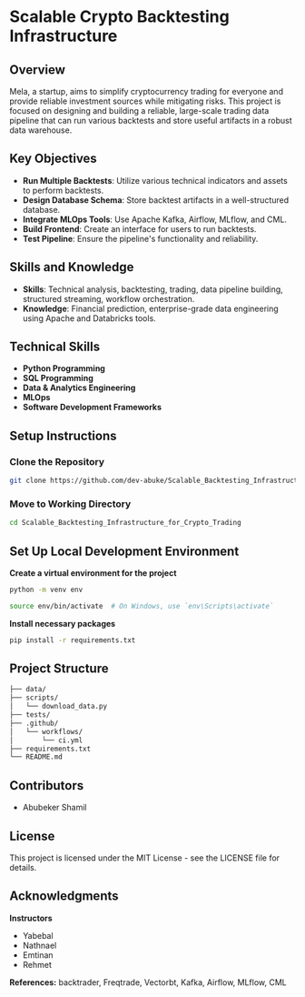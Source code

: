 # Scalable Crypto Backtesting Infrastructure

## Overview

Mela, a startup, aims to simplify cryptocurrency trading for everyone and provide reliable investment sources while mitigating risks. This project is focused on designing and building a reliable, large-scale trading data pipeline that can run various backtests and store useful artifacts in a robust data warehouse.

## Key Objectives

- **Run Multiple Backtests**: Utilize various technical indicators and assets to perform backtests.
- **Design Database Schema**: Store backtest artifacts in a well-structured database.
- **Integrate MLOps Tools**: Use Apache Kafka, Airflow, MLflow, and CML.
- **Build Frontend**: Create an interface for users to run backtests.
- **Test Pipeline**: Ensure the pipeline's functionality and reliability.

## Skills and Knowledge

- **Skills**: Technical analysis, backtesting, trading, data pipeline building, structured streaming, workflow orchestration.
- **Knowledge**: Financial prediction, enterprise-grade data engineering using Apache and Databricks tools.

## Technical Skills

- **Python Programming**
- **SQL Programming**
- **Data & Analytics Engineering**
- **MLOps**
- **Software Development Frameworks**

## Setup Instructions

### Clone the Repository

```bash
git clone https://github.com/dev-abuke/Scalable_Backtesting_Infrastructure_for_Crypto_Trading.git
```
### Move to Working Directory

```bash
cd Scalable_Backtesting_Infrastructure_for_Crypto_Trading
```
## Set Up Local Development Environment

**Create a virtual environment for the project**

```bash
python -m venv env
```

```sh
source env/bin/activate  # On Windows, use `env\Scripts\activate`
```

**Install necessary packages**

```bash
pip install -r requirements.txt
```
## Project Structure
```bash
├── data/
├── scripts/
│   └── download_data.py
├── tests/
├── .github/
│   └── workflows/
│       └── ci.yml
├── requirements.txt
└── README.md
```
## Contributors
- Abubeker Shamil

## License
This project is licensed under the MIT License - see the LICENSE file for details.

## Acknowledgments
**Instructors** 
- Yabebal
- Nathnael
- Emtinan
- Rehmet

**References:** 
backtrader, Freqtrade, Vectorbt, Kafka, Airflow, MLflow, CML